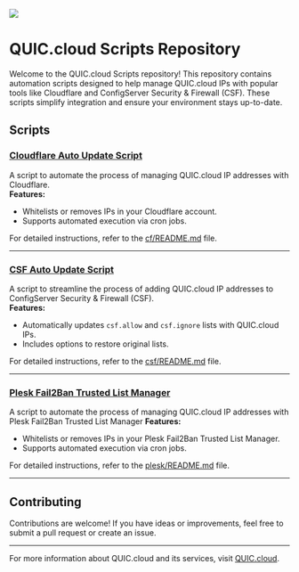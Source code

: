 [<img src="https://img.shields.io/badge/slack-LiteSpeed-blue.svg?logo=slack">](https://litespeedtech.com/slack) 

# QUIC.cloud Scripts Repository

Welcome to the QUIC.cloud Scripts repository! This repository contains automation scripts designed to help manage QUIC.cloud IPs with popular tools like Cloudflare and ConfigServer Security & Firewall (CSF). These scripts simplify integration and ensure your environment stays up-to-date.

## Scripts

### [Cloudflare Auto Update Script](cf/)
A script to automate the process of managing QUIC.cloud IP addresses with Cloudflare.  
**Features:**
- Whitelists or removes IPs in your Cloudflare account.
- Supports automated execution via cron jobs.

For detailed instructions, refer to the [cf/README.md](cf/README.md) file.

---

### [CSF Auto Update Script](csf/)
A script to streamline the process of adding QUIC.cloud IP addresses to ConfigServer Security & Firewall (CSF).  
**Features:**
- Automatically updates `csf.allow` and `csf.ignore` lists with QUIC.cloud IPs.
- Includes options to restore original lists.

For detailed instructions, refer to the [csf/README.md](csf/README.md) file.

---

### [Plesk Fail2Ban Trusted List Manager](plesk/)
A script to automate the process of managing QUIC.cloud IP addresses with Plesk Fail2Ban Trusted List Manager
**Features:**
- Whitelists or removes IPs in your Plesk Fail2Ban Trusted List Manager.
- Supports automated execution via cron jobs.

For detailed instructions, refer to the [plesk/README.md](plesk/README.md) file.

---

## Contributing
Contributions are welcome! If you have ideas or improvements, feel free to submit a pull request or create an issue.

---
For more information about QUIC.cloud and its services, visit [QUIC.cloud](https://www.quic.cloud/).

